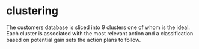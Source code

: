 # clustering
The customers database is sliced into 9 clusters one of whom is the ideal. Each cluster is associated with the most relevant action and a classification based on potential gain sets the action plans to follow.
